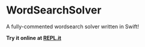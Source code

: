 # WordSearchSolver
A fully-commented wordsearch solver written in Swift!

**Try it online at [REPL.it](https://repl.it/@wilsonator5000/WordSearchSolver)**
